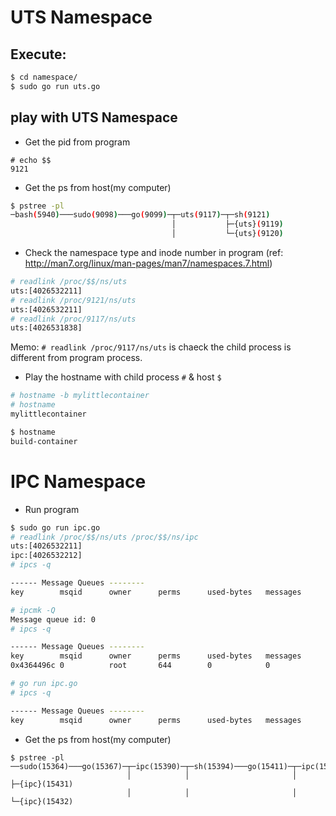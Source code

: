 # UTS Namespace

## Execute:
```sh
$ cd namespace/
$ sudo go run uts.go
```
## play with UTS Namespace
- Get the pid from program
```
# echo $$
9121
```

- Get the ps from host(my computer)
```sh
$ pstree -pl
─bash(5940)───sudo(9098)───go(9099)─┬─uts(9117)─┬─sh(9121)
                                    │           ├─{uts}(9119)
                                    │           └─{uts}(9120)
```

- Check the namespace type and inode number in program 
(ref: http://man7.org/linux/man-pages/man7/namespaces.7.html)
```sh
# readlink /proc/$$/ns/uts
uts:[4026532211]
# readlink /proc/9121/ns/uts
uts:[4026532211]
# readlink /proc/9117/ns/uts
uts:[4026531838]
```
Memo: `# readlink /proc/9117/ns/uts` is chaeck the child process is different from program process.

- Play the hostname with child process `#` & host `$`
```sh
# hostname -b mylittlecontainer
# hostname
mylittlecontainer
```
```sh
$ hostname
build-container
```

# IPC Namespace
- Run program
```sh
$ sudo go run ipc.go
# readlink /proc/$$/ns/uts /proc/$$/ns/ipc
uts:[4026532211]
ipc:[4026532212]
# ipcs -q

------ Message Queues --------
key        msqid      owner      perms      used-bytes   messages

# ipcmk -Q
Message queue id: 0
# ipcs -q

------ Message Queues --------
key        msqid      owner      perms      used-bytes   messages
0x4364496c 0          root       644        0            0

# go run ipc.go
# ipcs -q

------ Message Queues --------
key        msqid      owner      perms      used-bytes   messages
```

- Get the ps from host(my computer)
```
$ pstree -pl
──sudo(15364)───go(15367)─┬─ipc(15390)─┬─sh(15394)───go(15411)─┬─ipc(15429)─┬─sh(15433)
                          │            │                       │            ├─{ipc}(15431)
                          │            │                       │            └─{ipc}(15432)
```
